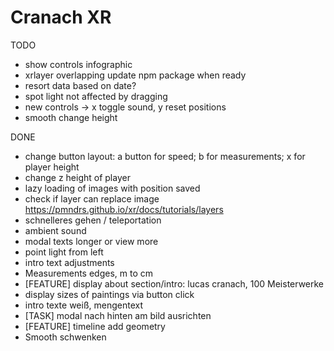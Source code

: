 # Cranach XR

TODO

- show controls infographic
- xrlayer overlapping update npm package when ready
- resort data based on date?
- spot light not affected by dragging
- new controls -> x toggle sound, y reset positions
- smooth change height

DONE

- change button layout: a button for speed; b for measurements; x for player height
- change z height of player
- lazy loading of images with position saved
- check if layer can replace image https://pmndrs.github.io/xr/docs/tutorials/layers
- schnelleres gehen / teleportation
- ambient sound
- modal texts longer or view more
- point light from left
- intro text adjustments
- Measurements edges, m to cm
- [FEATURE] display about section/intro: lucas cranach, 100 Meisterwerke
- display sizes of paintings via button click
- intro texte weiß, mengentext
- [TASK] modal nach hinten am bild ausrichten
- [FEATURE] timeline add geometry
- Smooth schwenken

